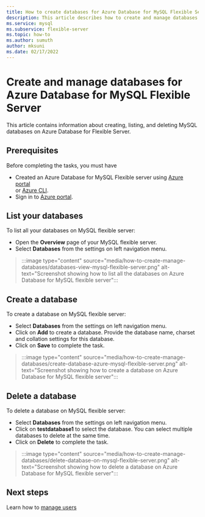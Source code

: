 ```yaml
---
title: How to create databases for Azure Database for MySQL Flexible Server
description: This article describes how to create and manage databases on Azure Database for MySQL Flexible server.
ms.service: mysql
ms.subservice: flexible-server
ms.topic: how-to
ms.author: sumuth
author: mksuni
ms.date: 02/17/2022
---
```


# Create and manage databases for Azure Database for MySQL Flexible Server

This article contains information about creating, listing, and deleting MySQL databases on Azure Database for Flexible Server. 

## Prerequisites
Before completing the tasks, you must have
- Created an Azure Database for MySQL Flexible server using [Azure portal](./quickstart-create-server-portal.md) <br/> or [Azure CLI](./quickstart-create-server-cli.md).
- Sign in to [Azure portal](https://portal.azure.com).


## List your databases
To list all your databases on MySQL flexible server:
- Open the **Overview** page of your MySQL flexible server.
- Select **Databases** from the settings on left navigation menu. 

> :::image type="content" source="media/how-to-create-manage-databases/databases-view-mysql-flexible-server.png" alt-text="Screenshot showing how to list all the databases on Azure Database for MySQL flexible server":::

## Create a database
To create a database on MySQL flexible server:

- Select **Databases** from the settings on left navigation menu. 
- Click on **Add** to create a database. Provide the database name, charset and collation settings for this database.
- Click on  **Save** to complete the task. 

> :::image type="content" source="media/how-to-create-manage-databases/create-database-azure-mysql-flexible-server.png" alt-text="Screenshot showing how to create a database on Azure Database for MySQL flexible server"::: 

## Delete a database
To delete a database on MySQL flexible server:

- Select **Databases** from the settings on left navigation menu. 
- Click on **testdatabase1** to select the database. You can select multiple databases to delete at the same time. 
- Click on  **Delete** to complete the task. 

> :::image type="content" source="media/how-to-create-manage-databases/delete-database-on-mysql-flexible-server.png" alt-text="Screenshot showing how to delete a database on Azure Database for MySQL flexible server"::: 

## Next steps

Learn how to [manage users](../howto-create-users.md)
